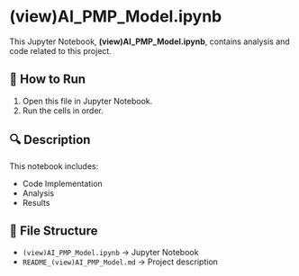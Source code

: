 # (view)AI_PMP_Model.ipynb

This Jupyter Notebook, **(view)AI_PMP_Model.ipynb**, contains analysis and code related to this project.

## 📌 How to Run
1. Open this file in Jupyter Notebook.
2. Run the cells in order.

## 🔍 Description
This notebook includes:
- Code Implementation
- Analysis
- Results

## 📂 File Structure
- `(view)AI_PMP_Model.ipynb` → Jupyter Notebook
- `README_(view)AI_PMP_Model.md` → Project description

